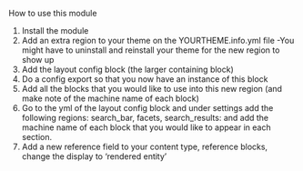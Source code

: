 How to use this module

1. Install the module
2. Add an extra region to your theme on the YOURTHEME.info.yml file 
  -You might have to uninstall and reinstall your theme for the new region to show up
3. Add the layout config block (the larger containing block) 
4. Do a config export so that you now have an instance of this block 
5. Add all the blocks that you would like to use into this new region (and make note of the machine name of each block)
6. Go to the yml of the layout config block and under settings add the following regions: search_bar, facets, search_results: and add the machine name of each block that you would like to appear in each section.
7. Add a new reference field to your content type, reference blocks, change the display to ‘rendered entity’ 
